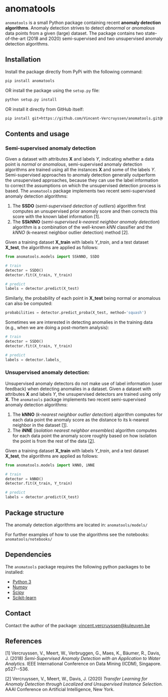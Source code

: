 # anomatools

`anomatools` is a small Python package containing recent **anomaly detection algorithms**.
Anomaly detection strives to detect *abnormal* or *anomalous* data points from a given (large) dataset.
The package contains two state-of-the-art (2018 and 2020) semi-supervised and two unsupervised anomaly detection algorithms.


## Installation

Install the package directly from PyPi with the following command:
```bash
pip install anomatools
```
OR install the package using the `setup.py` file:
```bash
python setup.py install
```
OR install it directly from GitHub itself:
```bash
pip install git+https://github.com/Vincent-Vercruyssen/anomatools.git@master
```


## Contents and usage

### Semi-supervised anomaly detection

Given a dataset with attributes **X** and labels *Y*, indicating whether a data point is *normal* or *anomalous*, semi-supervised anomaly detection algorithms are trained using all the instances **X** and some of the labels *Y*.
Semi-supervised approaches to anomaly detection generally outperform the unsupervised approaches, because they can use the label information to correct the assumptions on which the unsupervised detection process is based.
The `anomatools` package implements two recent semi-supervised anomaly detection algorithms:
1. The **SSDO** (*semi-supervised detection of outliers*) algorithm first computes an unsupervised prior anomaly score and then corrects this score with the known label information [1].
2. The **SSkNNO** (*semi-supervised k-nearest neighbor anomaly detection*) algorithm is a combination of the well-known *kNN* classifier and the *kNNO* (k-nearest neighbor outlier detection) method [2].

Given a training dataset **X_train** with labels *Y_train*, and a test dataset **X_test**, the algorithms are applied as follows:
```python
from anomatools.models import SSkNNO, SSDO

# train
detector = SSDO()
detector.fit(X_train, Y_train)

# predict
labels = detector.predict(X_test)
```

Similarly, the probability of each point in **X_test** being normal or anomalous can also be computed:
```python
probabilities = detector.predict_proba(X_test, method='squash')
```

Sometimes we are interested in detecting anomalies in the training data (e.g., when we are doing a post-mortem analysis):
```python
# train
detector = SSDO()
detector.fit(X_train, Y_train)

# predict
labels = detector.labels_

```

### Unsupervised anomaly detection:

Unsupervised anomaly detectors do not make use of label information (user feedback) when detecting anomalies in a dataset. Given a dataset with attributes **X** and labels *Y*, the unsupervised detectors are trained using only **X**.
The `anomatools` package implements two recent semi-supervised anomaly detection algorithms:
1. The **kNNO** (*k-nearest neighbor outlier detection*) algorithm computes for each data point the anomaly score as the distance to its k-nearest neighbor in the dataset [[1](https://dl.acm.org/citation.cfm?id=335437)].
2. The **iNNE** (*isolation nearest neighbor ensembles*) algorithm computes for each data point the anomaly score roughly based on how isolation the point is from the rest of the data [[2](https://onlinelibrary.wiley.com/doi/full/10.1111/coin.12156)].

Given a training dataset **X_train** with labels *Y_train*, and a test dataset **X_test**, the algorithms are applied as follows:
```python
from anomatools.models import kNNO, iNNE

# train
detector = kNNO()
detector.fit(X_train, Y_train)

# predict
labels = detector.predict(X_test)
```

## Package structure

The anomaly detection algorithms are located in: `anomatools/models/`

For further examples of how to use the algorithms see the notebooks: `anomatools/notebooks/`


## Dependencies

The `anomatools` package requires the following python packages to be installed:
- [Python 3](http://www.python.org)
- [Numpy](http://www.numpy.org)
- [Scipy](http://www.scipy.org)
- [Scikit-learn](https://scikit-learn.org/stable/)


## Contact

Contact the author of the package: [vincent.vercruyssen@kuleuven.be](mailto:vincent.vercruyssen@kuleuven.be)


## References

[1] Vercruyssen, V., Meert, W., Verbruggen, G., Maes, K., Bäumer, R., Davis, J. (2018) *Semi-Supervised Anomaly Detection with an Application to Water Analytics.* IEEE International Conference on Data Mining (ICDM), Singapore. p527--536.

[2] Vercruyssen, V., Meert, W., Davis, J. (2020) *Transfer Learning for Anomaly Detection through Localized and Unsupervised Instance Selection.* AAAI Conference on Artificial Intelligence, New York.
